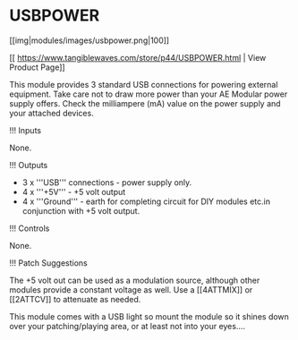 # USBPOWER
[[img|modules/images/usbpower.png|100]]

[[ https://www.tangiblewaves.com/store/p44/USBPOWER.html | View Product Page]]

This module provides 3 standard USB connections for powering external equipment. Take care not to draw more power than your AE Modular power supply offers. Check the milliampere (mA) value on the power supply and your attached devices.

!!! Inputs

None.

!!! Outputs

* 3 x '''USB''' connections - power supply only.
* 4 x '''+5V''' - +5 volt output
* 4 x '''Ground''' -  earth for completing circuit for DIY modules etc.in conjunction with +5 volt output.

!!! Controls

None.

!!! Patch Suggestions

The +5 volt out can be used as a modulation source, although other modules provide a constant voltage as well. Use a [[4ATTMIX]] or [[2ATTCV]] to attenuate as needed.

This module comes with a USB light so mount the module so it shines down over your patching/playing area, or at least not into your eyes....
